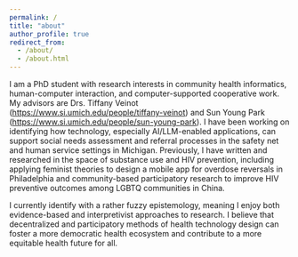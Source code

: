 ```yaml
---
permalink: /
title: "about"
author_profile: true
redirect_from: 
  - /about/
  - /about.html
---
```


I am a PhD student with research interests in community health informatics, human-computer interaction, and computer-supported cooperative work. My advisors are Drs. Tiffany Veinot (https://www.si.umich.edu/people/tiffany-veinot) and Sun Young Park (https://www.si.umich.edu/people/sun-young-park). I have been working on identifying how technology, especially AI/LLM-enabled applications, can support social needs assessment and referral processes in the safety net and human service settings in Michigan. Previously, I have written and researched in the space of substance use and HIV prevention, including applying feminist theories to design a mobile app for overdose reversals in Philadelphia and community-based participatory research to improve HIV preventive outcomes among LGBTQ communities in China.

I currently identify with a rather fuzzy epistemology, meaning I enjoy both evidence-based and interpretivist approaches to research. I believe that decentralized and participatory methods of health technology design can foster a more democratic health ecosystem and contribute to a more equitable health future for all.
